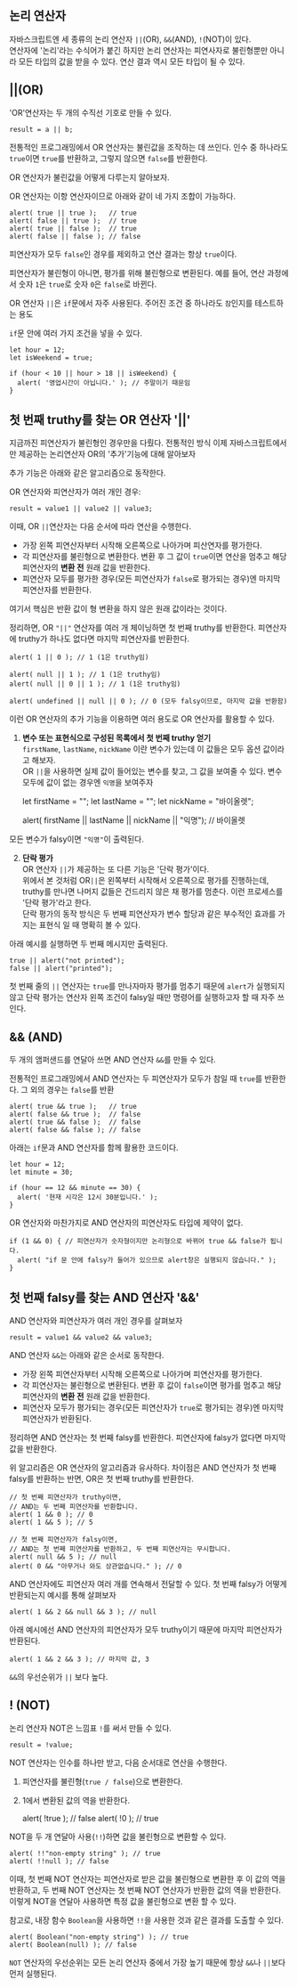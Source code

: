 ## 논리 연산자
자바스크립트엔 세 종류의 논리 연산자 `||`(OR), `&&`(AND), `!`(NOT)이 있다.    
연산자에 '논리'라는 수식어가 붙긴 하지만 논리 연산자는 피연사자로 불린형뿐만 아니라 모든 타입의 값을 받을 수 있다. 연산 결과 역시 모든 타입이 될 수 있다.

## ||(OR)
'OR'연산자는 두 개의 수직선 기호로 만들 수 있다.

    result = a || b;
전통적인 프로그래밍에서 OR 연산자는 불린값을 조작하는 데 쓰인다. 인수 중 하나라도 `true`이면 `true`를 반환하고, 그렇지 않으면 `false`를 반환한다.

OR 연산자가 불린값을 어떻게 다루는지 알아보자.

OR 연산자는 이항 연산자이므로 아래와 같이 네 가지 조합이 가능하다.

    alert( true || true );   // true
    alert( false || true );  // true
    alert( true || false );  // true
    alert( false || false ); // false
피연산자가 모두 `false`인 경우를 제외하고 연산 결과는 항상 `true`이다.

피연산자가 불린형이 아니면, 평가를 위해 불린형으로 변환된다. 예를 들어, 연산 과정에서 숫자 `1`은 `true`로 숫자 `0`은 `false`로 바뀐다.

OR 연산자 `||`은 `if`문에서 자주 사용된다. 주어진 조건 중 하나라도 `참`인지를 테스트하는 용도

`if`문 안에 여러 가지 조건을 넣을 수 있다.

    let hour = 12;
    let isWeekend = true;

    if (hour < 10 || hour > 18 || isWeekend) {
      alert( '영업시간이 아닙니다.' ); // 주말이기 때문임
    }

## 첫 번째 truthy를 찾는 OR 연산자 '||'
지금까진 피연산자가 불린형인 경우만을 다뤘다. 전통적인 방식 이제 자바스크립트에서만 제공하는 논리연산자 OR의 '추가'기능에 대해 알아보자

추가 기능은 아래와 같은 알고리즘으로 동작한다.

OR 연산자와 피연산자가 여러 개인 경우:

    result = value1 || value2 || value3;
이때, OR `||`연산자는 다음 순서에 따라 연산을 수행한다.
- 가장 왼쪽 피연산자부터 시작해 오른쪽으로 나아가며 피산연자를 평가한다.
- 각 피연산자를 불린형으로 변환한다. 변환 후 그 값이 `true`이면 연산을 멈추고 해당 피연산자의 **변환 전** 원래 값을 반환한다.
- 피연산자 모두를 평가한 경우(모든 피연산자가 `false`로 평가되는 경우)엔 마지막 피연산자를 반환한다.

여기서 핵심은 반환 값이 형 변환을 하지 않은 원래 값이라는 것이다.

정리하면, OR `"||"` 연산자를 여러 개 체이닝하면 첫 번째 truthy를 반환한다. 피연산자에 truthy가 하나도 없다면 마지막 피연산자를 반환한다.

    alert( 1 || 0 ); // 1 (1은 truthy임)

    alert( null || 1 ); // 1 (1은 truthy임)
    alert( null || 0 || 1 ); // 1 (1은 truthy임)

    alert( undefined || null || 0 ); // 0 (모두 falsy이므로, 마지막 값을 반환함)

이런 OR 연산자의 추가 기능을 이용하면 여러 용도로 OR 연산자를 활용할 수 있다.

1. **변수 또는 표현식으로 구성된 목록에서 첫 번째 truthy 얻기**    
`firstName`, `lastName`, `nickName` 이란 변수가 있는데 이 값들은 모두 옵션 값이라고 해보자.    
OR `||`을 사용하면 실제 값이 들어있는 변수를 찾고, 그 값을 보여줄 수 있다. 변수 모두에 값이 없는 경우엔 `익명`을 보여주자

    let firstName = "";
    let lastName = "";
    let nickName = "바이올렛";

    alert( firstName || lastName || nickName || "익명"); // 바이올렛

모든 변수가 falsy이면 `"익명"`이 출력된다.

2. **단락 평가**    
OR 연산자 `||`가 제공하는 또 다른 기능은 '단락 평가'이다.     
위에서 본 것처럼 OR`||`은 왼쪽부터 시작해서 오른쪽으로 평가를 진행하는데, truthy를 만나면 나머지 값들은 건드리지 않은 채 평가를 멈춘다. 이런 프로세스를 '단락 평가'라고 한다.    
단락 평가의 동작 방식은 두 번째 피연산자가 변수 할당과 같은 부수적인 효과를 가지는 표현식 일 때 명확히 볼 수 있다.

아래 예시를 실행하면 두 번째 메시지만 출력된다.

    true || alert("not printed");
    false || alert("printed");
첫 번째 줄의 `||` 연산자는 `true`를 만나자마자 평가를 멈추기 때문에 `alert`가 실행되지 않고 단락 평가는 연산자 왼쪽 조건이 falsy일 때만 명령어를 실행하고자 할 때 자주 쓰인다.

## && (AND)
두 개의 앰퍼샌드를 연달아 쓰면 AND 연산자 `&&`를 만들 수 있다.

전통적인 프로그래밍에서 AND 연산자는 두 피연산자가 모두가 참일 때 `true`를 반환한다. 그 외의 경우는 `false`를 반환

    alert( true && true );   // true
    alert( false && true );  // false
    alert( true && false );  // false
    alert( false && false ); // false

아래는 `if`문과 AND 연산자를 함께 활용한 코드이다.

    let hour = 12;
    let minute = 30;

    if (hour == 12 && minute == 30) {
      alert( '현재 시각은 12시 30분입니다.' );
    }

OR 연산자와 마찬가지로 AND 연산자의 피연산자도 타입에 제약이 없다.

    if (1 && 0) { // 피연산자가 숫자형이지만 논리형으로 바뀌어 true && false가 됩니다.
      alert( "if 문 안에 falsy가 들어가 있으므로 alert창은 실행되지 않습니다." );
    }

## 첫 번째 falsy를 찾는 AND 연산자 '&&'
AND 연산자와 피연산자가 여러 개인 경우를 살펴보자

    result = value1 && value2 && value3;
AND 연산자 `&&`는 아래와 같은 순서로 동작한다.
- 가장 왼쪽 피연산자부터 시작해 오른쪽으로 나아가며 피연산자를 평가한다.
- 각 피연산자는 불린형으로 변환된다. 변환 후 값이 `false`이면 평가를 멈추고 해당 피연산자의 **변환 전** 원래 값을 반환한다.
- 피연산자 모두가 평가되는 경우(모든 피연산자가 `true`로 평가되는 경우)엔 마지막 피연산자가 반환된다.

정리하면 AND 연산자는 첫 번째 falsy를 반환한다. 피연산자에 falsy가 없다면 마지막 값을 반환한다.

위 알고리즘은 OR 연산자의 알고리즘과 유사하다. 차이점은 AND 연산자가 첫 번째 falsy를 반환하는 반면, OR은 첫 번째 truthy를 반환한다.

    // 첫 번째 피연산자가 truthy이면,
    // AND는 두 번째 피연산자를 반환합니다.
    alert( 1 && 0 ); // 0
    alert( 1 && 5 ); // 5

    // 첫 번째 피연산자가 falsy이면,
    // AND는 첫 번째 피연산자를 반환하고, 두 번째 피연산자는 무시합니다.
    alert( null && 5 ); // null
    alert( 0 && "아무거나 와도 상관없습니다." ); // 0

AND 연산자에도 피연산자 여러 개를 연속해서 전달할 수 있다. 첫 번째 falsy가 어떻게 반환되는지 예시를 통해 살펴보자

    alert( 1 && 2 && null && 3 ); // null

아래 예시에선 AND 연산자의 피연산자가 모두 truthy이기 때문에 마지막 피연산자가 반환된다.

    alert( 1 && 2 && 3 ); // 마지막 값, 3

`&&`의 우선순위가 `||` 보다 높다.

## ! (NOT) 
논리 연산자 NOT은 느낌표 `!`를 써서 만들 수 있다.

    result = !value;
NOT 연산자는 인수를 하나만 받고, 다음 순서대로 연산을 수행한다.
1. 피연산자를 불린형(`true / false`)으로 변환한다.
2. 1에서 변환된 값의 역을 반환한다.

    alert( !true ); // false
    alert( !0 ); // true

NOT을 두 개 연달아 사용(`!!`)하면 값을 불린형으로 변환할 수 있다.

    alert( !!"non-empty string" ); // true
    alert( !!null ); // false
이때, 첫 번째 NOT 연산자는 피연산자로 받은 값을 불린형으로 변환한 후 이 값의 역을 반환하고, 두 번째 NOT 연산자는 첫 번째 NOT 연산자가 반환한 값의 역을 반환한다. 이렇게 NOT을 연달아 사용하면 특정 값을 불린형으로 변환 할 수 있다.

참고로, 내장 함수 `Boolean`을 사용하면 `!!`을 사용한 것과 같은 결과를 도출할 수 있다.

    alert( Boolean("non-empty string") ); // true
    alert( Boolean(null) ); // false

`NOT` 연산자의 우선순위는 모든 논리 연산자 중에서 가장 높기 때문에 항상 `&&`나 `||`보다 먼저 실행된다.